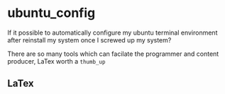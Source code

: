 # ubuntu_config
If it possible to automatically configure my ubuntu terminal environment after reinstall my system once I screwed up my system?

There are so many tools which can facilate the programmer and content producer, LaTex worth a `thumb_up`

## LaTex


